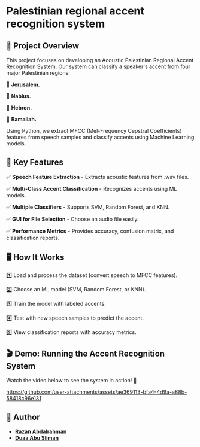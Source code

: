 # Palestinian regional accent recognition system

## 📝 Project Overview
This project focuses on developing an Acoustic Palestinian Regional Accent Recognition System. 
Our system can classify a speaker's accent from four major Palestinian regions:

🔹 **Jerusalem.** 

🔹 **Nablus.** 

🔹 **Hebron.**

🔹 **Ramallah.**


Using Python, we extract MFCC (Mel-Frequency Cepstral Coefficients) features from speech samples and classify accents using Machine Learning models.<br/>



## 🚀 Key Features
✅ **Speech Feature Extraction** - Extracts acoustic features from .wav files.

✅ **Multi-Class Accent Classification** - Recognizes accents using ML models.

✅ **Multiple Classifiers** - Supports SVM, Random Forest, and KNN.

✅ **GUI for File Selection** - Choose an audio file easily.

✅ **Performance Metrics** - Provides accuracy, confusion matrix, and classification reports.


## 🖥️ How It Works
1️⃣ Load and process the dataset (convert speech to MFCC features).

2️⃣ Choose an ML model (SVM, Random Forest, or KNN).

3️⃣ Train the model with labeled accents.

4️⃣ Test with new speech samples to predict the accent.

5️⃣ View classification reports with accuracy metrics.

## 🎬 Demo: Running the Accent Recognition System
Watch the video below to see the system in action! 🚀

https://github.com/user-attachments/assets/ae369113-bfa4-4d9a-a88b-58418c96e131

## 👤 Author
- [**Razan Abdalrahman**](https://github.com/razanodeh01)
- [**Duaa Abu Sliman**](https://github.com/Duaa111222)
